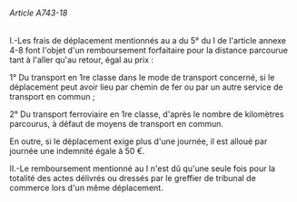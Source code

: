 ###### Article A743-18

I.-Les frais de déplacement mentionnés au a du 5° du I de l'article annexe 4-8 font l'objet d'un remboursement forfaitaire pour la distance parcourue tant à l'aller qu'au retour, égal au prix :

1° Du transport en 1re classe dans le mode de transport concerné, si le déplacement peut avoir lieu par chemin de fer ou par un autre service de transport en commun ;

2° Du transport ferroviaire en 1re classe, d'après le nombre de kilomètres parcourus, à défaut de moyens de transport en commun.

En outre, si le déplacement exige plus d'une journée, il est alloué par journée une indemnité égale à 50 €.

II.-Le remboursement mentionné au I n'est dû qu'une seule fois pour la totalité des actes délivrés ou dressés par le greffier de tribunal de commerce lors d'un même déplacement.

